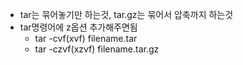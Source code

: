 - tar는 묶어놓기만 하는것, tar.gz는 묶어서 압축까지 하는것
- tar명령어에 z옵션 추가해주면됨
    - tar -cvf(xvf) filename.tar
    - tar -czvf(xzvf) filename.tar.gz